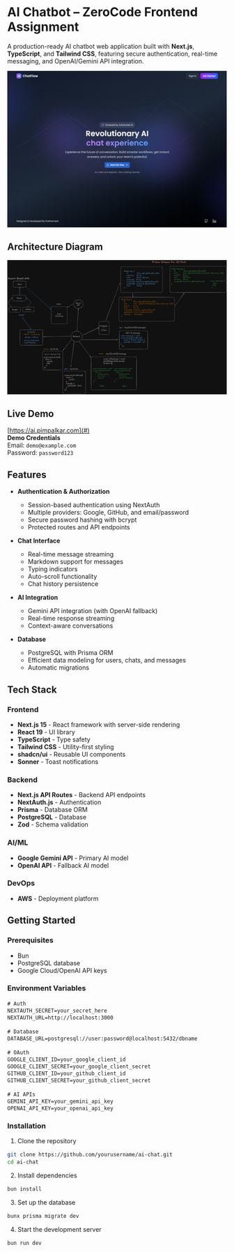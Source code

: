 #  AI Chatbot – ZeroCode Frontend Assignment

A production-ready AI chatbot web application built with **Next.js**, **TypeScript**, and **Tailwind CSS**, featuring secure authentication, real-time messaging, and OpenAI/Gemini API integration.

![Website](./public/samples/Screenshot.png)

## Architecture Diagram

![Architecture](./public/samples/architecture.png)

##  Live Demo
[https://ai.pimpalkar.com](#)  
**Demo Credentials**  
Email: `demo@example.com`  
Password: `password123`

## Features

- **Authentication & Authorization**
  - Session-based authentication using NextAuth
  - Multiple providers: Google, GitHub, and email/password
  - Secure password hashing with bcrypt
  - Protected routes and API endpoints

- **Chat Interface**
  - Real-time message streaming
  - Markdown support for messages
  - Typing indicators
  - Auto-scroll functionality
  - Chat history persistence

- **AI Integration**
  - Gemini API integration (with OpenAI fallback)
  - Real-time response streaming
  - Context-aware conversations

- **Database**
  - PostgreSQL with Prisma ORM
  - Efficient data modeling for users, chats, and messages
  - Automatic migrations

## Tech Stack

### Frontend
- **Next.js 15** - React framework with server-side rendering
- **React 19** - UI library
- **TypeScript** - Type safety
- **Tailwind CSS** - Utility-first styling
- **shadcn/ui** - Reusable UI components
- **Sonner** - Toast notifications

### Backend
- **Next.js API Routes** - Backend API endpoints
- **NextAuth.js** - Authentication
- **Prisma** - Database ORM
- **PostgreSQL** - Database
- **Zod** - Schema validation

### AI/ML
- **Google Gemini API** - Primary AI model
- **OpenAI API** - Fallback AI model

### DevOps
- **AWS** - Deployment platform

## Getting Started

### Prerequisites
- Bun 
- PostgreSQL database
- Google Cloud/OpenAI API keys

### Environment Variables
```env
# Auth
NEXTAUTH_SECRET=your_secret_here
NEXTAUTH_URL=http://localhost:3000

# Database
DATABASE_URL=postgresql://user:password@localhost:5432/dbname

# OAuth
GOOGLE_CLIENT_ID=your_google_client_id
GOOGLE_CLIENT_SECRET=your_google_client_secret
GITHUB_CLIENT_ID=your_github_client_id
GITHUB_CLIENT_SECRET=your_github_client_secret

# AI APIs
GEMINI_API_KEY=your_gemini_api_key
OPENAI_API_KEY=your_openai_api_key
```

### Installation

1. Clone the repository
```bash
git clone https://github.com/yourusername/ai-chat.git
cd ai-chat
```

2. Install dependencies
```bash
bun install
```

3. Set up the database
```bash
bunx prisma migrate dev
```

4. Start the development server
```bash
bun run dev
```
